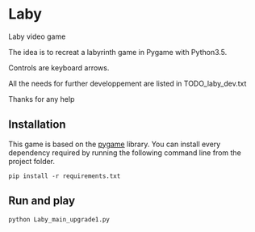 # Laby
Laby video game

The idea is to recreat a labyrinth game in Pygame with Python3.5.

Controls are keyboard arrows.

All the needs for further developpement are listed in TODO_laby_dev.txt

Thanks for any help 

## Installation

This game is based on the [pygame](https://pygame.org) library. You can install every dependency required by running the following command line from the project folder.

    pip install -r requirements.txt

## Run and play

    python Laby_main_upgrade1.py